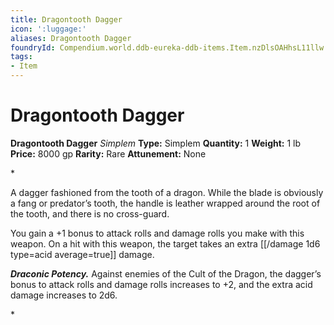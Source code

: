 ```yaml
---
title: Dragontooth Dagger
icon: ':luggage:'
aliases: Dragontooth Dagger
foundryId: Compendium.world.ddb-eureka-ddb-items.Item.nzDlsOAHhsL11llw
tags:
- Item
---
```


# Dragontooth Dagger

**Dragontooth Dagger**
_Simplem_
**Type:** Simplem
**Quantity:** 1
**Weight:** 1 lb
**Price:** 8000 gp
**Rarity:** Rare
**Attunement:** None

*<p>A dagger fashioned from the tooth of a dragon. While the blade is obviously a fang or predator’s tooth, the handle is leather wrapped around the root of the tooth, and there is no cross-guard.

You gain a +1 bonus to attack rolls and damage rolls you make with this weapon. On a hit with this weapon, the target takes an extra  [[/damage 1d6 type=acid average=true]] damage.

***Draconic Potency.*** Against enemies of the Cult of the Dragon, the dagger’s bonus to attack rolls and damage rolls increases to +2, and the extra acid damage increases to 2d6.</p>*